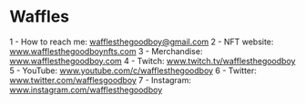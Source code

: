 # Waffles
1 - How to reach me: wafflesthegoodboy@gmail.com
2 - NFT website: www.wafflesthegoodboynfts.com
3 - Merchandise: www.wafflesthegoodboy.com
4 - Twitch: www.twitch.tv/wafflesthegoodboy
5 - YouTube: www.youtube.com/c/wafflesthegoodboy
6 - Twitter: www.twitter.com/wafflesgoodboy
7 - Instagram: www.instagram.com/wafflesthegoodboy

